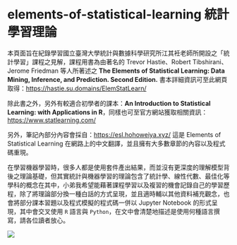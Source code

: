 # elements-of-statistical-learning 統計學習理論

本頁面旨在紀錄學習國立臺灣大學統計與數據科學研究所江其衽老師所開設之「統計學習」課程之見解，課程用書為由著名的 Trevor Hastie、Robert Tibshirani、Jerome Friedman 等人所著述之 
**The Elements of Statistical Learning: Data Mining, Inference, and Prediction. Second Edition.**
書本詳細資訊可至此網頁取得：https://hastie.su.domains/ElemStatLearn/

除此書之外，另外有較適合初學者的課本：**An Introduction to Statistical Learning: with Applications in R**，同樣也可至官方網站獲取相關資訊：https://www.statlearning.com/

另外，筆記內部分內容會採自：https://esl.hohoweiya.xyz/ 這是 Elements of Statistical Learning 在網路上的中文翻譯，並且擁有大多數章節的內容以及程式碼重現。

在學習機器學習時，很多人都是使用套件產出結果，而並沒有更深度的理解模型背後之理論基礎，但其實統計與機器學習的理論包含了統計學、線性代數、最佳化等學科的概念在其中，小弟我希望能藉著課程學習以及複習的機會記錄自己的學習歷程，除了將理論部分換一種白話的方式呈現，並且適時輔以其他資料補充觀念，也會將部分課本習題以及程式模擬的程式碼一併以 Jupyter Notebook 的形式呈現，其中會交叉使用 `R` 語言與 `Python`，在文中會清楚地描述是使用何種語言撰寫，請各位讀者放心。

![](https://scontent.ftpe9-1.fna.fbcdn.net/v/t39.30808-6/312810144_3069255036698841_3876641830977744087_n.jpg?_nc_cat=101&ccb=1-7&_nc_sid=0debeb&_nc_ohc=kkluetIEdYoAX89vLGA&_nc_ht=scontent.ftpe9-1.fna&oh=00_AfAf74zAUa9sar2FRRE1Dp_DapZSBsDjdtY4FA4gJAA8bA&oe=636C9E7F)



